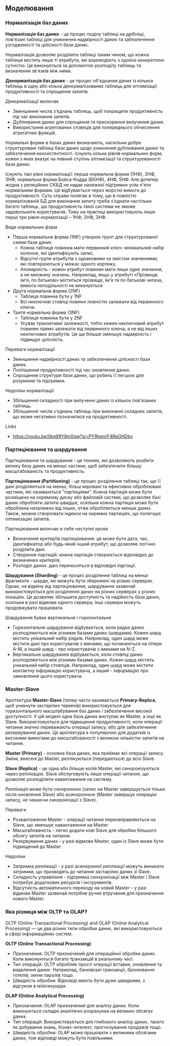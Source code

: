 ## Моделювання

### Нормалізація баз даних

**Нормалізація баз даних** - це процес поділу таблиці на дрібніші, пов'язані таблиці для уникнення надмірності даних та забезпечення узгодженості та цілісності бази даних.

Нормалізація дозволяє розділити таблиці таким чином, що кожна таблиця містить лише ті атрибути, які взаємодіють з однією конкретною сутністю. Це виконується за допомогою розподілу таблиць та визначення зв'язків між ними.

**Денормалізація баз даних** - це процес об'єднання даних із кількох таблиць в одну або кілька денормалізованих таблиць для оптимізації продуктивності та спрощення запитів.

Денормалізації включає

- Зменшення числа з'єднань таблиць, щоб покращити продуктивність під час виконання запитів.
- Дублювання даних для спрощення та прискорення вилучення даних.
- Використання агрегованих стовпців для попереднього обчислення агрегатних функцій.

Нормальні форми в базах даних визначають, наскільки добре структуровані таблиці бази даних щодо уникнення дублювання даних та забезпечення консистентності. Існують кілька рівнів нормальних форм, кожен з яких вказує на певний ступінь оптимізації та структурованості бази даних.

Існують такі рівні нормалізації: перша нормальна форма (1НФ), 2НФ, 3НФ, нормальна форма Бойса-Кодда (БКНФ), 4НФ, 5НФ. Але дотепер жодна з реляційних СКБД не надає належної підтримки усім п'яти нормальним формам. Це відбувається через жорсткі вимоги до продуктивності. Суть справи полягає в тому, що в повністю нормалізованій БД для виконання запиту треба з'єднати настільки багато таблиць, що продуктивність такої системи не зможе задовольнити користувачів. Тому на практиці використовують лише перші три рівня нормалізації – 1НФ, 2НФ, ЗНФ.

Види нормальних форм

- Перша нормальна форма (1NF) утворює ґрунт для структурованої схеми бази даних
    - Кожна таблиця повинна мати первинний ключ: мінімальний набір колонок, які ідентифікують запис.
    - Відсутні групи атрибутів з однаковими за змістом значеннями, які повторюються у межах одного кортежу.
    - Атомарність - кожен атрибут повинен мати лише одне значення, а не множину значень. Наприклад, якщо у атрибуті «Прізвище, ім'я, по батькові» міститься прізвище, ім'я та по батькові читача, вимога неподільності не виконується
- Друга нормальна форма (2NF)
    - Таблиця повинна бути у 1NF
    - Всі неключові стовпці повинні повністю залежати від первинного ключа.
- Третя нормальна форма (3NF)
    - Таблиця повинна бути у 2NF
    - Усуває транзитивні залежності, тобто кожен неключовий атрибут повинен прямо залежати від первинного ключа, а не від інших неключових атрибутів. Це ще більше зменшує надмірність і підвищує цілісність.

Переваги нормалізації

- Зменшення надмірності даних та забезпечення цілісності бази даних.
- Поліпшення продуктивності під час оновлення даних.
- Спрощення структури бази даних, що робить її легшою для розуміння та підтримки.

Недоліки нормалізації

- Збільшення складності при вилученні даних із кількох пов'язаних таблиць.
- Збільшення числа з'єднань таблиць при виконанні складних запитів, що може негативно позначитися на продуктивності.

*Links*

- https://youtu.be/0kq99Y8m0gw?si=PY9bqnrF4ReGHDbv

### Партиціювання та шардування

Партиціювання та шардування - це техніки, які дозволяють розбити велику базу даних на менші частини, щоб забезпечити більшу масштабованість та продуктивність.

**Партиціювання (Partitioning)** - це процес розділення таблиці так, що її дані розділяються на менші, більш керовані та ефективно оброблювані частини, які називаються "партиціями". Кожна партиція може бути розміщена на окремому диску або файловій системі, що дозволяє базі даних обробляти запити швидше, оскільки кожна партиція може бути оброблена незалежно від інших, отже обробляється менше даних. Також, можна створювати індекси на окремих партиціях, що полегшує оптимізацію запитів.

Партиціювання включає в себе наступні кроки

- Визначення критеріїв партиціювання: це може бути дата, час, ідентифікатор або будь-який інший атрибут, що дозволяє логічно розділити дані.
- Створення партицій: кожна партиція створюється відповідно до визначених критеріїв.
- Розподіл даних: дані переносяться в відповідні партиції.

**Шардування (Sharding)** - це процес розділення таблиці на менші фрагменти - шарди, які можуть бути збережені на різних серверах. Однак, на відміну від партиціювання, шардування зазвичай використовується для розділення даних на різних серверах у різних локаціях. Це дозволяє збільшити доступність та надійність бази даних, оскільки в разі відмови одного сервера, інші сервери можуть продовжувати працювати.

Шардування буває вертикальне і горизонтальне

- Горизонтальне шардування відбувається, коли рядки даних розподіляються між різними базами даних (шардами). Кожен шард містить унікальний набір рядків. Наприклад, один шард може містити дані про користувачів з іменами, що починаються на літери A-M, а інший шард - про користувачів з іменами на N-Z.
- Вертикальне шардування відбувається, коли стовпці даних розподіляються між різними базами даних. Кожен шард містить унікальний набір стовпців. Наприклад, один шард може містити контактну інформацію користувача, а інший - інформацію про замовлення цього користувача.

### Master-Slave

Архітектура **Master-Slave** (тепер часто називається **Primary-Replica**, щоб уникнути застарілих термінів) використовується для горизонтального масштабування баз даних і забезпечення високої доступності. У цій моделі одна база даних виступає як Master, а інші як Slave. Використовується для підвищення продуктивності, коли операції читання значно переважають операції запису, або для забезпечення резервування даних. Ця архітектура є популярною для додатків із високими вимогами до масштабованості з великою кількістю запитів на читання.

**Master (Primary)**  - основна база даних, яка приймає всі операції запису. Зміни, внесені до Master, реплікуються (передаються) до всіх Slave.

**Slave (Replica)**  - це одна або більше копій Master, які синхронізуються через реплікацію. Slave обслуговують лише операції читання, що дозволяє розподілити навантаження на систему.

Реплікація може бути синхронною (запис на Master завершується тільки після оновлення Slave) або асинхронною (Master завершує операцію запису, не чекаючи синхронізації з Slave).

Переваги

- Розвантаження Master  - операції читання перенаправляються на Slave, що зменшує навантаження на Master.
- Масштабованість  - легко додати нові Slave для обробки більшого обсягу запитів на читання.
- Резервування даних - у разі відмови Master, один із Slave може бути підвищений до Master.

Недоліки

- Затримка реплікації  - у разі асинхронної реплікації можуть виникати затримки, що призводять до читання застарілих даних зі Slave.
- Складність управління  - підтримка синхронізації між Master і Slave потребує додаткових ресурсів і інструментів.
- Відсутність автоматичного переходу на новий Master  - у разі відмови Master зазвичай потрібне ручне втручання для призначення нового Master.

### Яка різниця між OLTP та OLAP?

OLTP (Online Transactional Processing) and OLAP (Online Analytical Processing) — це два різних типи обробки даних, які використовуються в сфері інформаційних систем.

**OLTP (Online Transactional Processing)**

- Призначення: OLTP призначений для операційної обробки даних. Коли виконуються багато транзакцій в реальному часі.
- Тип операцій: OLTP обробляє прості операції вставки, оновлення та видалення даних. Наприклад, банківські транзакції, бронювання готелів, зміни паролів тощо.
- Швидкість обробки: Відповіді мають бути дуже швидкими, з відгуком в мілісекундах.

**OLAP (Online Analytical Processing)**

- Призначення: OLAP призначений для аналізу даних. Коли виконуються складні аналітичні розрахунки на великих обсягах даних.
- Тип операцій: Використовується для глибокого аналізу даних, такого як добування знань, бізнес-інтелект, прогнозування продажів тощо.
- Швидкість обробки: OLAP може працювати з великими обсягами даних, тож відповіді можуть бути повільними.
